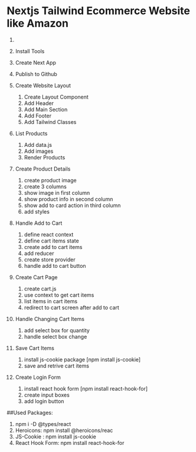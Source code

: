 # Nextjs Tailwind Ecommerce Website like Amazon

1.
2. Install Tools
3. Create Next App
4. Publish to Github
5. Create Website Layout
    1. Create Layout Component
    2. Add Header
    3. Add Main Section
    4. Add Footer
    5. Add Tailwind Classes

6. List Products
    1. Add data.js
    2. Add images
    3. Render Products

7. Create Product Details
    1. create product image
    2. create 3 columns
    3. show image in first column
    4. show product info in second column
    5. show add to card action in third column
    6. add styles

8. Handle Add to Cart
    1. define react context
    2. define cart items state
    3. create add to cart items
    4. add reducer
    5. create store provider
    6. handle add to cart button

9. Create Cart Page
    1. create cart.js
    2. use context to get cart items
    3. list items in cart items
    4. redirect to cart screen after add to cart

10. Handle Changing Cart Items
    1. add select box for quantity
    2. handle select box change

11. Save Cart Items
    1. install js-cookie package [npm install js-cookie]
    2. save and retrive cart items

12. Create Login Form
    1. install react hook form [npm install react-hook-for]
    2. create input boxes
    3. add login button


##Used Packages:
1. npm i -D @types/react
2. Heroicons: npm install @heroicons/reac
3. JS-Cookie : npm install js-cookie
4. React Hook Form: npm install react-hook-for